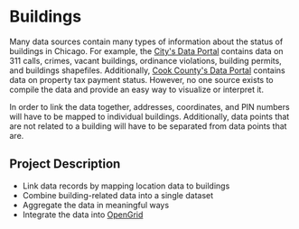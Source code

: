Buildings
=========

Many data sources contain many types of information about the status of 
buildings in Chicago. For example, the [City's Data Portal](https://data.cityofchicago.org/) 
contains data on 311 calls, crimes, vacant buildings, ordinance violations, building permits,
and buildings shapefiles. Additionally, [Cook County's Data Portal](https://datacatalog.cookcountyil.gov/)
contains data on property tax payment status. However, no one source exists to compile the
data and provide an easy way to visualize or interpret it.

In order to link the data together, addresses, coordinates, and PIN numbers
will have to be mapped to individual buildings. Additionally, data points
that are not related to a building will have to be separated from 
data points that are. 

Project Description
-------------------

* Link data records by mapping location data to buildings
* Combine building-related data into a single dataset
* Aggregate the data in meaningful ways
* Integrate the data into [OpenGrid](http://opengrid.io/)

